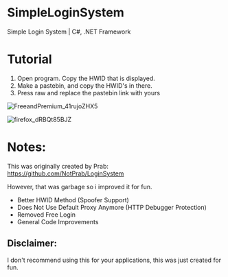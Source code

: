 # SimpleLoginSystem
 Simple Login System  | C#, .NET Framework

# Tutorial
1. Open program. Copy the HWID that is displayed.
2. Make a pastebin, and copy the HWID's in there.
3. Press raw and replace the pastebin link with yours


![FreeandPremium_41rujoZHX5](https://cdn.discordapp.com/attachments/661208670897438731/861585907739262976/unknown.png)

![firefox_dRBQt85BJZ](https://cdn.discordapp.com/attachments/661208670897438731/861586155761041428/unknown.png)




# Notes:

This was originally created by Prab: https://github.com/NotPrab/LoginSystem

However, that was garbage so i improved it for fun.

- Better HWID Method (Spoofer Support)
- Does Not Use Default Proxy Anymore (HTTP Debugger Protection)
- Removed Free Login
- General Code Improvements

## Disclaimer: 
I don't recommend using this for your applications, this was just created for fun. 

